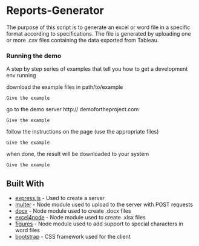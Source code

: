# Reports-Generator

The purpose of this script is to generate an excel or word file in a specific format according to specifications.
The file is generated by uploading one or more .csv files containing the data exported from Tableau.

### Running the demo

A step by step series of examples that tell you how to get a development env running

download the example files in path/to/example

```
Give the example
```

go to the demo server http:// demofortheproject.com

```
Give the example
```

follow the instructions on the page (use the appropriate files)

```
Give the example
```

when done, the result will be downloaded to your system
```
Give the example
```

## Built With

* [express.js](https://expressjs.com/en/4x/api.html) - Used to create a server
* [multer](https://github.com/expressjs/multer#readme) - Node module used to upload to the server with POST requests
* [docx](https://github.com/dolanmiu/docx#readme) - Node module used to create .docx files
* [excel4node](https://github.com/natergj/excel4node#readme) - Node module used to create .xlsx files
* [figures](https://github.com/sindresorhus/figures#readme) - Node module used to add support to special characters in word files
* [bootstrap](http://bootstrap.rtlcss.com/docs/4.0/getting-started/introduction/) - CSS framework used for the client